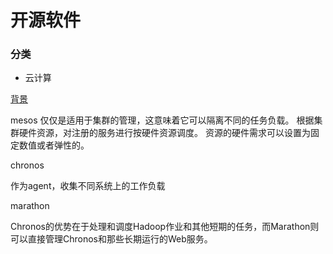 # 开源软件

### 分类

- 云计算
 
[背景](http://www.chinacloud.cn/show.aspx?id=13408&cid=12)

mesos
仅仅是适用于集群的管理，这意味着它可以隔离不同的任务负载。
根据集群硬件资源，对注册的服务进行按硬件资源调度。
资源的硬件需求可以设置为固定数值或者弹性的。


chronos

作为agent，收集不同系统上的工作负载


marathon

Chronos的优势在于处理和调度Hadoop作业和其他短期的任务，而Marathon则可以直接管理Chronos和那些长期运行的Web服务。